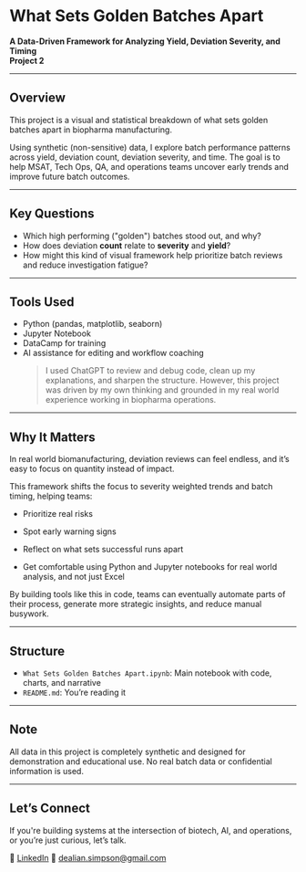 # What Sets Golden Batches Apart  
**A Data-Driven Framework for Analyzing Yield, Deviation Severity, and Timing**  
**Project 2**

---

## Overview

This project is a visual and statistical breakdown of what sets golden batches apart in biopharma manufacturing.

Using synthetic (non-sensitive) data, I explore batch performance patterns across yield, deviation count, deviation severity, and time. The goal is to help MSAT, Tech Ops, QA, and operations teams uncover early trends and improve future batch outcomes.

---

## Key Questions

- Which high performing ("golden") batches stood out, and why?
- How does deviation **count** relate to **severity** and **yield**?
- How might this kind of visual framework help prioritize batch reviews and reduce investigation fatigue?

---

## Tools Used

- Python (pandas, matplotlib, seaborn)
- Jupyter Notebook
- DataCamp for training
- AI assistance for editing and workflow coaching
  > I used ChatGPT to review and debug code, clean up my explanations, and sharpen the structure. However, this project was driven by my own thinking and grounded in my real world experience working in biopharma operations. 

---

## Why It Matters

In real world biomanufacturing, deviation reviews can feel endless, and it’s easy to focus on quantity instead of impact.

This framework shifts the focus to severity weighted trends and batch timing, helping teams:

- Prioritize real risks

- Spot early warning signs

- Reflect on what sets successful runs apart

- Get comfortable using Python and Jupyter notebooks for real world analysis, and not just Excel

By building tools like this in code, teams can eventually automate parts of their process, generate more strategic insights, and reduce manual busywork.

---

## Structure

- `What Sets Golden Batches Apart.ipynb`: Main notebook with code, charts, and narrative
- `README.md`: You’re reading it

---

## Note

All data in this project is completely synthetic and designed for demonstration and educational use. No real batch data or confidential information is used. 

---

## Let’s Connect

If you're building systems at the intersection of biotech, AI, and operations, or you’re just curious, let’s talk.

🔗 [LinkedIn]([https://www.linkedin.com/in/deansimpson269](https://www.linkedin.com/in/dealian-simpson-120bba192/))  
📧 dealian.simpson@gmail.com  
